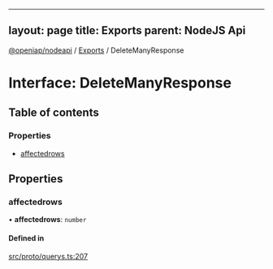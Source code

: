 
---
layout: page
title: Exports
parent: NodeJS Api
---
[@openiap/nodeapi](../README.md) / [Exports](../modules.md) / DeleteManyResponse

# Interface: DeleteManyResponse

## Table of contents

### Properties

- [affectedrows](DeleteManyResponse.md#affectedrows)

## Properties

### affectedrows

• **affectedrows**: `number`

#### Defined in

[src/proto/querys.ts:207](https://github.com/openiap/nodeapi/blob/a6b5438/src/proto/querys.ts#L207)

